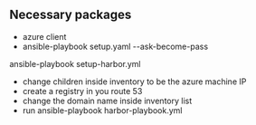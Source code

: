 ## Necessary packages
* azure client
* ansible-playbook setup.yaml --ask-become-pass

ansible-playbook setup-harbor.yml

* change children inside inventory to be the azure machine IP
* create a registry in you route 53
* change the domain name inside inventory list
* run ansible-playbook harbor-playbook.yml